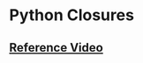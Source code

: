 # Python Closures
 
## [Reference Video](https://drive.google.com/file/d/1V5g_7WPOnqLpvaLrf6zzb3_HeNjP1Wo_/view?usp=sharing)
